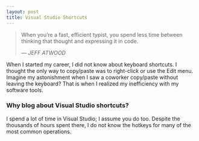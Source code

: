 ```yaml
---
layout: post
title: Visual Studio Shortcuts
---
```


> When you’re a fast, efficient typist, you spend less time between thinking that thought and expressing it in code.
>
> &mdash; <cite>JEFF ATWOOD</cite>


When I started my career, I did not know about keyboard shortcuts. 
I thought the only way to copy/paste was to right-click or use the Edit menu. 
Imagine my astonishment when I saw a coworker copy/paste without leaving the keyboard? 
That is when I realized my inefficiency with my software tools.

### Why blog about Visual Studio shortcuts?

I spend a lot of time in Visual Studio; I assume you do too. 
Despite the thousands of hours spent there, I do not know the hotkeys for many of the most common operations.

<!--
</figure><p>By learning some of them, I hope to:</p><ul style="margin-left:40px"><li>spend more time focusing on the problems being solved</li><li>increase efficiency in Visual Studio</li><li>be a better partner when pairing</li></ul><p>From blogs/tweets and time spent with others, I realized others are like me.&nbsp;Thus, I want to share this knowledge and experience with you.</p><h3>The learning process</h3><p>I will post one Visual Studio keyboard shortcut around the beginning of each week.&nbsp;For the duration of that week, I will force myself to use it every time possible. Through an informal experiment on myself, I found this approach to be effective. I think it can work for you too. You can follow along on <a href="http://twitter.com/Go_Fight_Nguyen" target="_blank">twitter,</a>&nbsp;your favorite aggregator, and/or by subscribing to the newsletter.&nbsp;The newsletter option will email every time a post is added.&nbsp;The newsletter signup is in the menu.</p><h3>Resources</h3><p><a href="http://visualstudioshortcuts.com/2015/" target="_blank">http://visualstudioshortcuts.com/2015/</a></p>
-->
